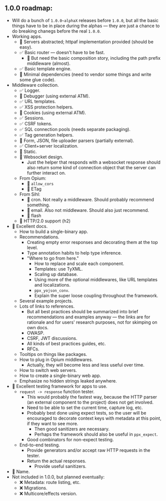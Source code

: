 ## 1.0.0 roadmap:

- Will do a bunch of `1.0.0~alphaX` releases before `1.0.0`, but all the basic things have to be in place during the alphas &mdash; they are just a chance to do breaking chanegs before the real `1.0.0`.
- Working apps.
  - 🔲 Servers abstracted; httpaf implementation provided (should be easy).
  - ✅ Basic router &mdash; doesn't have to be fast.
    - 🔲 But need the basic composition story, including the path prefix middleware (almost).
  - ✅ Basic template engine.
  - 🔲 Minimal dependencies (need to vendor some things and write some glue code).
- Middleware collection.
  - ✅ Logger.
  - 🔲 Debugger (using external ATM).
  - ✅ URL templates.
  - ✅ XSS protection helpers.
  - 🔲 Cookies (using external ATM).
  - ✅ Sessions.
  - ✅ CSRF tokens.
  - ✅ SQL connection pools (needs separate packaging).
  - ✅ Tag generation helpers.
  - 🔲 Form, JSON, file uploader parsers (partially external).
  - ✅ Client+server localization.
  - 🔲 Static.
  - 🔲 Websocket design.
    - Just the helper that responds with a websocket response should also return some kind of connection object that the server can further interact on.
  - From Opium:
    - 🔲 `allow_cors`
    - 🔲 ETag
  - From Sihl:
    - 🔲 cron. Not really a middleware. Should probably recommend something.
    - 🔲 email. Also not middleware. Should also just recommend.
    - 🔲 flash
  - 🔲 HTTP/2.0 support (h2)
- 🛑 Excellent docs.
  - How to build a single-binary app.
  - Recommendations.
    - Creating empty error responses and decorating them at the top level.
    - Type annotation habits to help type inference.
    - "Where to go from here."
      - How to replace and scale each component.
      - Templates: use TyXML.
      - Scaling up database.
      - Using more of the optional middlewares, like URL templates and localizations.
      - `ppx_yojson_conv`.
      - Explain the super loose coupling throughout the framework.
  - Several example projects.
  - Lots of links to references.
    - But all best practices should be summarized into brief recommendations and examples anyway &mdash; the links are for rationale and for users' research purposes, not for skimping on own docs.
    - OWASP.
    - CSRF, JWT discussions.
    - All kinds of best practices guides, etc.
    - RFCs.
  - Tooltips on things like packages.
  - How to plug in Opium middlewares.
    - Actually, they will become less and less useful over time.
  - How to switch web servers.
  - How to create a single-binary web app.
  - Emphasize no hidden strings leaked anywhere.
- 🛑 Excellent testing framework for apps to use.
  - `request -> response` function tester.
    - This would probably the fastest way, because the HTTP parser (an external component to the project) does not get involved.
    - Need to be able to set the current time, capture log, etc.
    - Probably best done using expect tests, so the user will be encouraged to decorate context keys with metadata at this point, if they want to see more.
      - Then good sanitizers are necessary.
      - Perhaps the framework should also be useful in `ppx_expect`.
    - Good combinators for non-expect testing.
  - End-to-end testing.
    - Provide generators and/or accept raw HTTP requests in the tester.
    - Return the actual responses.
      - Provide useful sanitizers.
- 🛑 Name.
- Not included in 1.0.0, but planned eventually:
  - ❌ Metadata: route listing, etc.
  - ❌ Migrations.
  - ❌ Multicore/effects version.
